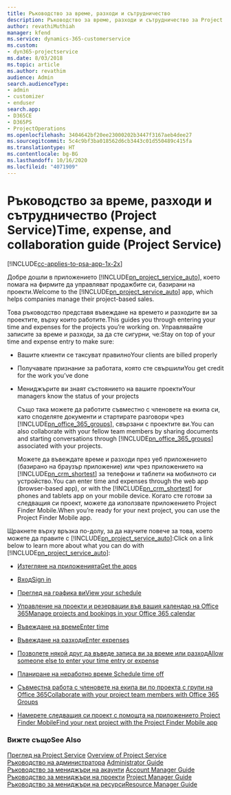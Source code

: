 ```yaml
---
title: Ръководство за време, разходи и сътрудничество
description: Ръководство за време, разходи и сътрудничество за Project Service
author: revathiMuthiah
manager: kfend
ms.service: dynamics-365-customerservice
ms.custom:
- dyn365-projectservice
ms.date: 8/03/2018
ms.topic: article
ms.author: revathim
audience: Admin
search.audienceType:
- admin
- customizer
- enduser
search.app:
- D365CE
- D365PS
- ProjectOperations
ms.openlocfilehash: 3404642bf20ee23000202b3447f3167aeb4dee27
ms.sourcegitcommit: 5c4c9bf3ba018562d6cb3443c01d550489c415fa
ms.translationtype: HT
ms.contentlocale: bg-BG
ms.lasthandoff: 10/16/2020
ms.locfileid: "4071909"
---
```

# <a name="time-expense-and-collaboration-guide-project-service"></a><span data-ttu-id="ce001-103">Ръководство за време, разходи и сътрудничество (Project Service)</span><span class="sxs-lookup"><span data-stu-id="ce001-103">Time, expense, and collaboration guide (Project Service)</span></span>

[!INCLUDE[cc-applies-to-psa-app-1x-2x](../includes/cc-applies-to-psa-app-1x-2x.md)]

<span data-ttu-id="ce001-104">Добре дошли в приложението [!INCLUDE[pn_project_service_auto](../includes/pn-project-service-auto.md)], което помага на фирмите да управляват продажбите си, базирани на проекти.</span><span class="sxs-lookup"><span data-stu-id="ce001-104">Welcome to the [!INCLUDE[pn_project_service_auto](../includes/pn-project-service-auto.md)] app, which helps companies manage their project-based sales.</span></span> 
  
 <span data-ttu-id="ce001-105">Това ръководство представя въвеждане на времето и разходите ви за проектите, върху които работите.</span><span class="sxs-lookup"><span data-stu-id="ce001-105">This guides you through entering your time and expenses for the projects you’re working on.</span></span> <span data-ttu-id="ce001-106">Управлявайте записите за време и разходи, за да сте сигурни, че:</span><span class="sxs-lookup"><span data-stu-id="ce001-106">Stay on top of your time and expense entry to make sure:</span></span>  
  
- <span data-ttu-id="ce001-107">Вашите клиенти се таксуват правилно</span><span class="sxs-lookup"><span data-stu-id="ce001-107">Your clients are billed properly</span></span>  
  
- <span data-ttu-id="ce001-108">Получавате признание за работата, която сте свършили</span><span class="sxs-lookup"><span data-stu-id="ce001-108">You get credit for the work you’ve done</span></span>  
  
- <span data-ttu-id="ce001-109">Мениджърите ви знаят състоянието на вашите проекти</span><span class="sxs-lookup"><span data-stu-id="ce001-109">Your managers know the status of your projects</span></span>  
  
  <span data-ttu-id="ce001-110">Също така можете да работите съвместно с членовете на екипа си, като споделяте документи и стартирате разговори чрез [!INCLUDE[pn_office_365_groups](../includes/pn-office-365-groups.md)], свързани с проектите ви.</span><span class="sxs-lookup"><span data-stu-id="ce001-110">You can also collaborate with your fellow team members by sharing documents and starting conversations through [!INCLUDE[pn_office_365_groups](../includes/pn-office-365-groups.md)] associated with your projects.</span></span>  
  
  <span data-ttu-id="ce001-111">Можете да въвеждате време и разходи през уеб приложението (базирано на браузър приложение) или чрез приложението на [!INCLUDE[pn_crm_shortest](../includes/pn-crm-shortest.md)] за телефони и таблети на мобилното си устройство.</span><span class="sxs-lookup"><span data-stu-id="ce001-111">You can enter time and expenses through the web app (browser-based app), or with the [!INCLUDE[pn_crm_shortest](../includes/pn-crm-shortest.md)] for phones and tablets app on your mobile device.</span></span> <span data-ttu-id="ce001-112">Когато сте готови за следващия си проект, можете да използвате приложението Project Finder Mobile.</span><span class="sxs-lookup"><span data-stu-id="ce001-112">When you’re ready for your next project, you can use the Project Finder Mobile app.</span></span>  
  
<span data-ttu-id="ce001-113">Щракнете върху връзка по-долу, за да научите повече за това, което можете да правите с [!INCLUDE[pn_project_service_auto](../includes/pn-project-service-auto.md)]:</span><span class="sxs-lookup"><span data-stu-id="ce001-113">Click on a link below to learn more about what you can do with [!INCLUDE[pn_project_service_auto](../includes/pn-project-service-auto.md)]:</span></span>  
  
-   [<span data-ttu-id="ce001-114">Изтегляне на приложенията</span><span class="sxs-lookup"><span data-stu-id="ce001-114">Get the apps</span></span>](../psa/get-apps.md)  
  
-   [<span data-ttu-id="ce001-115">Вход</span><span class="sxs-lookup"><span data-stu-id="ce001-115">Sign in</span></span>](../psa/sign-in.md)  
  
-   [<span data-ttu-id="ce001-116">Преглед на графика ви</span><span class="sxs-lookup"><span data-stu-id="ce001-116">View your schedule</span></span>](../psa/view-schedule.md)  
  
-   [<span data-ttu-id="ce001-117">Управление на проекти и резервации във вашия календар на Office 365</span><span class="sxs-lookup"><span data-stu-id="ce001-117">Manage projects and bookings in your Office 365 calendar</span></span>](../psa/manage-project-bookings-office-365-calendar.md)  
  
-   [<span data-ttu-id="ce001-118">Въвеждане на време</span><span class="sxs-lookup"><span data-stu-id="ce001-118">Enter time</span></span>](../psa/enter-time.md)  
  
-   [<span data-ttu-id="ce001-119">Въвеждане на разходи</span><span class="sxs-lookup"><span data-stu-id="ce001-119">Enter expenses</span></span>](../psa/enter-expenses.md)  
  
-   [<span data-ttu-id="ce001-120">Позволете някой друг да въведе записа ви за време или разход</span><span class="sxs-lookup"><span data-stu-id="ce001-120">Allow someone else to enter your time entry or expense</span></span>](../psa/allow-someone-else-enter-time-entry-expense.md)  
  
-   [<span data-ttu-id="ce001-121">Планиране на неработно време </span><span class="sxs-lookup"><span data-stu-id="ce001-121">Schedule time off</span></span>](../psa/schedule-time-off.md)  
  
-   [<span data-ttu-id="ce001-122">Съвместна работа с членовете на екипа ви по проекта с групи на Office 365</span><span class="sxs-lookup"><span data-stu-id="ce001-122">Collaborate with your project team members with Office 365 Groups</span></span>](../psa/collaborate-project-team-members-office-365-groups.md)  
  
-   [<span data-ttu-id="ce001-123">Намерете следващия си проект с помощта на приложението Project Finder Mobile</span><span class="sxs-lookup"><span data-stu-id="ce001-123">Find your next project with the Project Finder Mobile app</span></span>](../psa/find-next-project-finder-mobile-app.md)  
  
### <a name="see-also"></a><span data-ttu-id="ce001-124">Вижте също</span><span class="sxs-lookup"><span data-stu-id="ce001-124">See Also</span></span>  
 <span data-ttu-id="ce001-125">[Преглед на Project Service](../psa/overview.md) </span><span class="sxs-lookup"><span data-stu-id="ce001-125">[Overview of Project Service](../psa/overview.md) </span></span>  
 <span data-ttu-id="ce001-126">[Ръководство на администратора](../psa/admin-guide.md) </span><span class="sxs-lookup"><span data-stu-id="ce001-126">[Administrator Guide](../psa/admin-guide.md) </span></span>  
 <span data-ttu-id="ce001-127">[Ръководство за мениджъри на акаунти](../psa/account-manager-guide.md) </span><span class="sxs-lookup"><span data-stu-id="ce001-127">[Account Manager Guide](../psa/account-manager-guide.md) </span></span>  
 <span data-ttu-id="ce001-128">[Ръководство за мениджъри на проекти](../psa/project-manager-guide.md) </span><span class="sxs-lookup"><span data-stu-id="ce001-128">[Project Manager Guide](../psa/project-manager-guide.md) </span></span>  
 [<span data-ttu-id="ce001-129">Ръководство за мениджъри на ресурси</span><span class="sxs-lookup"><span data-stu-id="ce001-129">Resource Manager Guide</span></span>](../psa/resource-manager-guide.md)   
